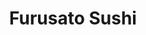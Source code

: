 ---
layout: place
title: "Furusato Sushi"
permalink: /hawaii/honolulu/furusato-sushi.html
stateAbbr: HI
stateName: Hawaii
cityName: Honolulu
seo:
  name: "Furusato Sushi"
  type: Restaurant
  links: http://furusatosushi.net/
description: "Looking for sushi in Honolulu, Hawaii? Check out Furusato Sushi for a delightful Japanese dining experience. Enjoy a variety of sushi and other dishes in a w..."
place_id: ChIJ7W9Vi3ZyAHwRa-vq1tf4CIc
photos:
  - name: >-
      places/ChIJ7W9Vi3ZyAHwRa-vq1tf4CIc/photos/AeeoHcLORXeAqnHH-5IfZbwCUL3UfH2iuPzCXrcYDpbW6t7T2tf4u8_F2hYfpRGEk4HrFlB_Kb78FgldZs-PBnSZABvXkrelhDlnbdqtlRlEawrhnE37UNCvkH12AxQmT9cofOv4xtTSyEkX5mVynnNjMzFN1fqpw1SL_PYZEw7wFox29j9KfwO0SzdlQ_rymQpQoPeg-ZULYHqueEIIvVA4xQ7GjFJjFUVkb0-QU4Ov49V_U2oNjS6JjICgecX9dartz7A2SqZ1OsTeOGr4iQbb-ax94nowAoUaKD_mxNarFbj-MCAo3Oxct4xFks83vxrjHWKdh3O5OfbccSYcxLP7_DhpyNXqRBnYYW60OvjcPBDtbeE4yZbA5ig1nJRGU9WFqrYdiiTZtWlt2BzE81k6sGoF_2H6YMRdalvY8Fcte9L9cIs
    widthPx: 4032
    heightPx: 3024
    authorAttributions:
      - displayName: Alex Boerum
        uri: https://maps.google.com/maps/contrib/108197520051820558131
        photoUri: >-
          https://lh3.googleusercontent.com/a-/ALV-UjV1ZNVv7UbNGtxN8vsnMjWW3RwSZkM0F2m6t4kRODIatKin6zfc5Q=s100-p-k-no-mo
    flagContentUri: >-
      https://www.google.com/local/imagery/report/?cb_client=maps_api_places.places_api&image_key=!1e10!2sCIHM0ogKEICAgIChkv-T1wE&hl=en-US
    googleMapsUri: >-
      https://www.google.com/maps/place//data=!3m4!1e2!3m2!1sCIHM0ogKEICAgIChkv-T1wE!2e10!4m2!3m1!1s0x7c0072768b556fed:0x8708f8d7d6eaeb6b
  - name: >-
      places/ChIJ7W9Vi3ZyAHwRa-vq1tf4CIc/photos/AeeoHcLWTvjDQxffz-YztgzotIwSIxkBTdccNxKzGR8nx6T1gHMRKKynkXIpolz6AvxB9smLkGnIp2rKqt9SQ7tio4AUjSwtbcFfvfaS4eSDWcBIWt_xROpZvG-mzefzTqvY3Ub8Adjfb_rF99bL-7TZzPpOV8s-ITKq0wfGdDjH8mjx4ydHU_wVnsP7LtPmsNLMUmo8shikQZ_nZniZ2xpLcR6HVU2eS93LvLntCae5QjQSXPNUxgDsSUNmfHKJ70dDeZoUCnFsiqZsfAdbPOcTnj_SxzBY5RPja_rVMTNbIYYs7Nx5xLAbrqHww6pbodz2YL6t2DWizjtE1MIfAT3qcCkBVKCky1ETkNiAKxVM2gSRNfZOnu67yWAsQIXJV5xkb3ULGrNmZQStuVA-gETqGP9SFbMLp2SRh2tGq97azSr3KM4
    widthPx: 4032
    heightPx: 3024
    authorAttributions:
      - displayName: James Hwang
        uri: https://maps.google.com/maps/contrib/102905110593623327920
        photoUri: >-
          https://lh3.googleusercontent.com/a-/ALV-UjWTbaq8LE4jlgq5O85xAoR0Fwr566bQD5na1tDMmFyK-sw3wuUkhA=s100-p-k-no-mo
    flagContentUri: >-
      https://www.google.com/local/imagery/report/?cb_client=maps_api_places.places_api&image_key=!1e10!2sCIHM0ogKEICAgMDIi5uSzQE&hl=en-US
    googleMapsUri: >-
      https://www.google.com/maps/place//data=!3m4!1e2!3m2!1sCIHM0ogKEICAgMDIi5uSzQE!2e10!4m2!3m1!1s0x7c0072768b556fed:0x8708f8d7d6eaeb6b
  - name: >-
      places/ChIJ7W9Vi3ZyAHwRa-vq1tf4CIc/photos/AeeoHcLY2dE0pTO9Pzk2kuaivR-npLbnIegkVm5WVNrez5Npl3VuBxSA39Dsg0yFv-_k2LA4R6AbU_i6PmUPrmpSHRTGI53fSbEogJ6sJjEGuTxRNgbIWDiLXA9lnWa9qR3BzN-Swhr_3SycNUzElCXUbzkgLdaKIKS1oOUI00JDOZmTqnflKXDB7VkWD-6x3M212wFxejvlley6WIqyuquUmVDmSd0mOm5ZvnyCffrrmAxHCJCNkZecPwocFrKnBlVi01KwA3BGKT-AoDmf4141n3wifS-8qXbPdDPfUaJCAS1uKRjQamfnGn9zcQgvpCt8JzQLkRkbuEWMRpjnwcu1zI4mRtb--tKPmDSGjv-cmT4ny_7nua5Q2PQ29MsBuZ31-kVdw4H6LkBhzSOJhUQzw5ar9sSqPKDMsockWw6dUCf93Yjz
    widthPx: 4800
    heightPx: 2699
    authorAttributions:
      - displayName: Joe D
        uri: https://maps.google.com/maps/contrib/114139581432769804544
        photoUri: >-
          https://lh3.googleusercontent.com/a-/ALV-UjX8qhX9nyYAraGNM41x6Sf0CRQwZYi2S5dy0s-cfEGsR1SR0tXE=s100-p-k-no-mo
    flagContentUri: >-
      https://www.google.com/local/imagery/report/?cb_client=maps_api_places.places_api&image_key=!1e10!2sCIHM0ogKEICAgMCQw5eUowE&hl=en-US
    googleMapsUri: >-
      https://www.google.com/maps/place//data=!3m4!1e2!3m2!1sCIHM0ogKEICAgMCQw5eUowE!2e10!4m2!3m1!1s0x7c0072768b556fed:0x8708f8d7d6eaeb6b
  - name: >-
      places/ChIJ7W9Vi3ZyAHwRa-vq1tf4CIc/photos/AeeoHcL8pEaEQvdpHW6IkEJcOjW4ZMf6tzRwoK9z61INnKbLvI_Kp9Yg286Sy7hht52d09AJKQ4fAzl__pyGk0z1b26jwRFwT4UmewE9qfdEEGavF9z7Cd4nGhjJPo1xjD62adCXuc5acsXL8OYtI9srzmEq3wmRotGgF-buyvsdp1R9S_iiETlJdMkFkxW48zHft4PIuGNnsrSJ-O7oF1MWW2lkdXnePSebVcvCInikHzPWgsZxhfNV6D724M-0MomyszrZS56q8FtNxi5kzbU1SDTDe6JH-GVKJDTJ_0B2UAIh-7GdZiuedL2JJ4dU0xrIfHYHFpUV6qbZVJIZZk4oYS1V450EIy3rMUmfse9-YvQstN7Evd0AZ4hVGIzdt-2vZUpiEZJjfIHtOMNL2UiBHx3IahCSGBKZothiL7oGT0nH6A
    widthPx: 4800
    heightPx: 3600
    authorAttributions:
      - displayName: James Hwang
        uri: https://maps.google.com/maps/contrib/102905110593623327920
        photoUri: >-
          https://lh3.googleusercontent.com/a-/ALV-UjWTbaq8LE4jlgq5O85xAoR0Fwr566bQD5na1tDMmFyK-sw3wuUkhA=s100-p-k-no-mo
    flagContentUri: >-
      https://www.google.com/local/imagery/report/?cb_client=maps_api_places.places_api&image_key=!1e10!2sCIHM0ogKEICAgMDIi5v1Pg&hl=en-US
    googleMapsUri: >-
      https://www.google.com/maps/place//data=!3m4!1e2!3m2!1sCIHM0ogKEICAgMDIi5v1Pg!2e10!4m2!3m1!1s0x7c0072768b556fed:0x8708f8d7d6eaeb6b
  - name: >-
      places/ChIJ7W9Vi3ZyAHwRa-vq1tf4CIc/photos/AeeoHcK6gEOazFJGHDfwpTFdsV5VTrLpXSXHaF58IlhH2TKmbLG3ZcFCqwd1_Wue5RJjcvSBcd61eg1cc-TCaP6Lxs2RLHQSsL1_dw4ZNHLhVccvcG_PxIUpitK54JRyMksBGPW6qrHH6sqT_uuSRgfKMiaJ4PHV9LoFU4VpntTPVYLznTJWeHWpKePeGFndP0CC8JBB0Y41VMNTLqQORsCRkvsdNEysI5bcGRoIuued4UMt308PXfa-DnudPICKUjsYnSjtt75BpZ-1bv7apGLwcjoMWFxmE6Ac2LwdQffKHw4ywAMf2YWSWSbMHkeMg4aX3x6bWbfjdS06RtqxLTr7iIZgyauq0c1Z-P3Wrn3h0RkqDnQB2OhpxDxGf7zmBMwOPn_94NmEcBzD9i4qkMGG_ABSqAogpYKGFyHTOD9REhYMj1eH
    widthPx: 4032
    heightPx: 3024
    authorAttributions:
      - displayName: Hanna Kang
        uri: https://maps.google.com/maps/contrib/110056963461476087408
        photoUri: >-
          https://lh3.googleusercontent.com/a-/ALV-UjWTObpimiY8WfcVCBjm6dvTeuWqK-joiIyO6Mu0xBV2RBGPJnrf=s100-p-k-no-mo
    flagContentUri: >-
      https://www.google.com/local/imagery/report/?cb_client=maps_api_places.places_api&image_key=!1e10!2sCIHM0ogKEICAgID3t_CF7QE&hl=en-US
    googleMapsUri: >-
      https://www.google.com/maps/place//data=!3m4!1e2!3m2!1sCIHM0ogKEICAgID3t_CF7QE!2e10!4m2!3m1!1s0x7c0072768b556fed:0x8708f8d7d6eaeb6b
  - name: >-
      places/ChIJ7W9Vi3ZyAHwRa-vq1tf4CIc/photos/AeeoHcIxcCGstOLPxHG-nXqIzvRtlyxniYKz2hvtY_OC4swpZl-g0Q5aiquzsoRgL_VIu_C-hfOaO_3aCR4FtI5nRezSGcV6cA4ds7Yxy0SCNP50MVcBQYhaCH25iBmZ4kjBsOejNgktNH6vf_tfo8UR2QM6fbkYDZCkbwaS41JezdvEnBmYCHozWgF3lvsyROdwZTQ7Z-o74fpw_o_sFAk_iw1AQajWBVe73znhpMjksByAV-Sx06NUx-dUrlCXXqltSeWGEWL8GgI2ozYy8kQI_aeQT0KHgDwVP_pchezPiG2HYeBRS-I7tyxBsH9YZGqS5kHnwu4JldaNILATsAWb5BSfvyaEUucqY141USCnnWCqCxI68ZyDTU3K8ozkaMByyYDJHqg05tJ95R8hSugpruKJwyivtoZ1ysO4P94aYITfcg
    widthPx: 4032
    heightPx: 3024
    authorAttributions:
      - displayName: Tee W
        uri: https://maps.google.com/maps/contrib/111853467420241366235
        photoUri: >-
          https://lh3.googleusercontent.com/a-/ALV-UjXFL16JTpuuOKgv7k3X0WuDsYLmiWzoORZgqRP4Xz3qtVWBSVj1=s100-p-k-no-mo
    flagContentUri: >-
      https://www.google.com/local/imagery/report/?cb_client=maps_api_places.places_api&image_key=!1e10!2sCIHM0ogKEICAgICr5d7UVQ&hl=en-US
    googleMapsUri: >-
      https://www.google.com/maps/place//data=!3m4!1e2!3m2!1sCIHM0ogKEICAgICr5d7UVQ!2e10!4m2!3m1!1s0x7c0072768b556fed:0x8708f8d7d6eaeb6b
  - name: >-
      places/ChIJ7W9Vi3ZyAHwRa-vq1tf4CIc/photos/AeeoHcLjwn5_9tTnw75vINTRAxGEWGZo14uE1X6j2rAP6C6lTodXbfguRhFTaVWoe6UZiX4Z0DyAQ5D4xMKh7fjyT2QlGP7t2CGpwo9UmCrnI98Hd0KyI7xdrHUcZAWtIVO5kLDhGyqE0XpJaoMQDqsOvTYP8mziZFkWrgGQ3-vi9fvo75Pb8Kt_B316G907r_A-kl3cWoyjO1wsZmShHeh0c_tARfBrh-YTNxMZdbRjv4Q_DAsSDTDHsCWR6oRQoxFbusViqQCbwi3cYjLHEBTa4GJ1GKaCKkdGaE04aWN-KqBLGQyql0g-KrJ4pqId7angNFzta9XU19zpQYBltTWAPYJcjZCT0T6vwyaqu76xH-BtwO_QQDcEo48ECDaTTaUEbua7_W1MC5xHkCv_niK4s-qrQqxAojca_LjGouJ4bBA
    widthPx: 4032
    heightPx: 3024
    authorAttributions:
      - displayName: Andrew Peluso
        uri: https://maps.google.com/maps/contrib/108414421258627638758
        photoUri: >-
          https://lh3.googleusercontent.com/a-/ALV-UjVau88JvPeYbmWF9vVxyrLLBgoFy9P9zCJ_eYR3b4f54QX-uGWE=s100-p-k-no-mo
    flagContentUri: >-
      https://www.google.com/local/imagery/report/?cb_client=maps_api_places.places_api&image_key=!1e10!2sCIHM0ogKEICAgICv2P_3Bg&hl=en-US
    googleMapsUri: >-
      https://www.google.com/maps/place//data=!3m4!1e2!3m2!1sCIHM0ogKEICAgICv2P_3Bg!2e10!4m2!3m1!1s0x7c0072768b556fed:0x8708f8d7d6eaeb6b
  - name: >-
      places/ChIJ7W9Vi3ZyAHwRa-vq1tf4CIc/photos/AeeoHcKnqcOfde0AxeCd-mSG6h3q9hZhIBGKkoh_-xr2SJhCkjfSpteLV79sYg3dI9dN9huyigUV4oq8wwLUT7yq2sQJURvOgJglHDLZXD8wKrk7zHdq6WM2sRFMVQBDRK9zyNetzkgzJrP1OOlDNb-FlKyC9S54uflqQwHwR822jqgi2LPzfmworDwnchuMTDe9IE70EV83dC2GqbbLkNxQmYNaG476AW1VOfziblJZH3s06ScoHgl9gHm5FZn-gG4K7D4C3tEuJEqI5YyOYxUqOWMETfp_gIOmbTcpI5YFnxOGSoVIcANxiASVRhUkJQdwYiqcVFxpGy9EsOlH4ey7ULw3bUkDlN8DiUQ9doaXsVCNOX0l8oDdF5y0C_XK2XzymAYLfjDkO5Ml8NbGOhabaLU7mBB_qLfctgyq1alPDR1owA
    widthPx: 4032
    heightPx: 3024
    authorAttributions:
      - displayName: Jason Cummings
        uri: https://maps.google.com/maps/contrib/102338879878388818738
        photoUri: >-
          https://lh3.googleusercontent.com/a/ACg8ocL3Q3qJYvzUOgxkMS_H05FtkGTpNsr0qlPfJrs_5HxS6G9B0A=s100-p-k-no-mo
    flagContentUri: >-
      https://www.google.com/local/imagery/report/?cb_client=maps_api_places.places_api&image_key=!1e10!2sCIHM0ogKEICAgIDb89qlfw&hl=en-US
    googleMapsUri: >-
      https://www.google.com/maps/place//data=!3m4!1e2!3m2!1sCIHM0ogKEICAgIDb89qlfw!2e10!4m2!3m1!1s0x7c0072768b556fed:0x8708f8d7d6eaeb6b
  - name: >-
      places/ChIJ7W9Vi3ZyAHwRa-vq1tf4CIc/photos/AeeoHcIrMp4lObdVk1mcLtDUL-aTAn9kqWZ3PbCdzMgA1xp-mZHpG1jV3qZ4XqE90e0p8OiPfQf4g_BlJfY-rcPyY3qp6AHQfjzKSC7B2AYj-uVUn96qAE-d9y824PsisduRB2hmaOw70BimeSaK1pT9q1vsE0O-5LSeBJhIT0yh6jO25S0tkmmqftMQODzqN-3eZzwKETjOCmxAVgw0iJfHeyUuWThSjgfeVLQggSjS98wlJBfduN9YLDEa1O63MqSmgfA9FnnisJi0l23Mkoz1rISx1CrQYVOYAYE2s31Lp2R2fNAsTwDdG2yh6XZP3OJvZEkSWAdMsIcvT6rYKaWa2cs-6gcvWseOJZvYmUjazT_cuGmNkyeMP7nE6hNJhe_8RfDAej7iWbE7fPhGLggGFTZV3ekUiyhq2RL-ri-GJRkbsw
    widthPx: 4000
    heightPx: 3000
    authorAttributions:
      - displayName: Jodi Mathe
        uri: https://maps.google.com/maps/contrib/107811768125561985437
        photoUri: >-
          https://lh3.googleusercontent.com/a-/ALV-UjWN2rpR7NnUn8uCBMbdZpoeKEQQ0uZWn-sH0YZRAwB8i-TBPrHA=s100-p-k-no-mo
    flagContentUri: >-
      https://www.google.com/local/imagery/report/?cb_client=maps_api_places.places_api&image_key=!1e10!2sCIHM0ogKEICAgIDLtPb4aA&hl=en-US
    googleMapsUri: >-
      https://www.google.com/maps/place//data=!3m4!1e2!3m2!1sCIHM0ogKEICAgIDLtPb4aA!2e10!4m2!3m1!1s0x7c0072768b556fed:0x8708f8d7d6eaeb6b
  - name: >-
      places/ChIJ7W9Vi3ZyAHwRa-vq1tf4CIc/photos/AeeoHcLSwEg8jb2eJcJqq7SzPsLVSJiapp3pcr9S03UMQazfXOpchWUu79mG84AMlNKCQ_Z_n0MivnXwhihgMqYxoRplwGsnSlAppzMxJ4R1rH9I9xDcgIkbaaB0uIX_v-87Qqf3ACc37rZpCVPsbTAwF81cF-ji8i_4Wk-JkLeImwTzuJk_5i5znaygfF47OJGxAG_GEBCHYyyjT5xh9LAuwc3gPdN_N3ckdPmYP3cC-Ja4dAzxafYtH6HyElwkxQVStcdHE4kgF2CcFWg6MzMAUfI2gdYGSea2ixy1AgEmiEpJ20R9kxgXP9mukwoi9sbHKVWsx3HGqjpZG_5JX-YcgI3xwwm8-j5kOl2ENSsrWVCW9zeK9zHxmV_f2eYnP4yqmCTZmU8kvZUlj6yn9AvYj4RtTNfCkniZT5fHvygJDZdILg
    widthPx: 3024
    heightPx: 4032
    authorAttributions:
      - displayName: Jason Cummings
        uri: https://maps.google.com/maps/contrib/102338879878388818738
        photoUri: >-
          https://lh3.googleusercontent.com/a/ACg8ocL3Q3qJYvzUOgxkMS_H05FtkGTpNsr0qlPfJrs_5HxS6G9B0A=s100-p-k-no-mo
    flagContentUri: >-
      https://www.google.com/local/imagery/report/?cb_client=maps_api_places.places_api&image_key=!1e10!2sCIHM0ogKEICAgIDb89qlXw&hl=en-US
    googleMapsUri: >-
      https://www.google.com/maps/place//data=!3m4!1e2!3m2!1sCIHM0ogKEICAgIDb89qlXw!2e10!4m2!3m1!1s0x7c0072768b556fed:0x8708f8d7d6eaeb6b
address: 2424 Kalākaua Ave, Honolulu, HI 96815, USA
street: 2424 Kalākaua Ave
city: Honolulu
state: HI
zip: '96815'
country: USA
neighborhood: Waikiki
latitude: '21.275639'
longitude: '-157.824992'
accessibility_options:
  wheelchairAccessibleEntrance: true
  wheelchairAccessibleSeating: true
business_status: OPERATIONAL
name: Furusato Sushi
google_maps_links:
  directionsUri: >-
    https://www.google.com/maps/dir//''/data=!4m7!4m6!1m1!4e2!1m2!1m1!1s0x7c0072768b556fed:0x8708f8d7d6eaeb6b!3e0
  placeUri: https://maps.google.com/?cid=9730300600841333611
  writeAReviewUri: >-
    https://www.google.com/maps/place//data=!4m3!3m2!1s0x7c0072768b556fed:0x8708f8d7d6eaeb6b!12e1
  reviewsUri: >-
    https://www.google.com/maps/place//data=!4m4!3m3!1s0x7c0072768b556fed:0x8708f8d7d6eaeb6b!9m1!1b1
  photosUri: >-
    https://www.google.com/maps/place//data=!4m3!3m2!1s0x7c0072768b556fed:0x8708f8d7d6eaeb6b!10e5
primary_type: Sushi Restaurant
opening_hours:
  regular: null
  current: null
secondary_opening_hours:
  regular:
    weekdayDescriptions: null
    type: null
  current:
    weekdayDescriptions: null
    type: null
phone: (808) 922-4991
price_level: PRICE_LEVEL_MODERATE
price_range: $30 &ndash; $50
rating: '4.6'
rating_count: 1345
website: http://furusatosushi.net/
reviews: null
parking_options: null
payment_options: null
allow_dogs: null
curbside_pickup: null
delivery: null
dine_in: null
good_for_children: null
good_for_groups: null
good_for_sports: null
live_music: null
menu_for_children: null
outdoor_seating: null
reservable: null
restroom: null
serves_beer: null
serves_breakfast: null
serves_brunch: null
serves_cocktails: null
serves_coffee: null
serves_dinner: null
serves_dessert: null
serves_lunch: null
serves_vegetarian_food: null
serves_wine: null
takeout: null
summary: null

---